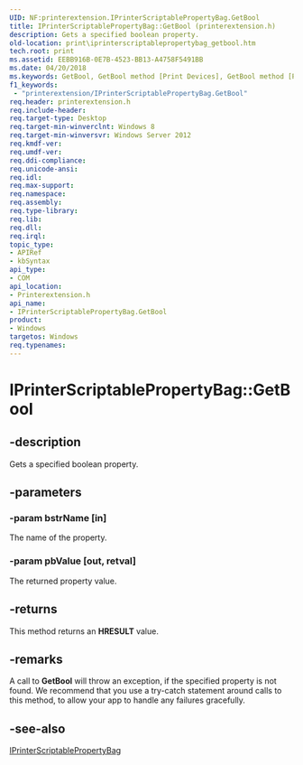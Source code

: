 ```yaml
---
UID: NF:printerextension.IPrinterScriptablePropertyBag.GetBool
title: IPrinterScriptablePropertyBag::GetBool (printerextension.h)
description: Gets a specified boolean property.
old-location: print\iprinterscriptablepropertybag_getbool.htm
tech.root: print
ms.assetid: EEBB916B-0E7B-4523-BB13-A4758F5491BB
ms.date: 04/20/2018
ms.keywords: GetBool, GetBool method [Print Devices], GetBool method [Print Devices],IPrinterScriptablePropertyBag interface, IPrinterScriptablePropertyBag interface [Print Devices],GetBool method, IPrinterScriptablePropertyBag.GetBool, IPrinterScriptablePropertyBag::GetBool, print.iprinterscriptablepropertybag_getbool, printerextension/IPrinterScriptablePropertyBag::GetBool
f1_keywords:
 - "printerextension/IPrinterScriptablePropertyBag.GetBool"
req.header: printerextension.h
req.include-header: 
req.target-type: Desktop
req.target-min-winverclnt: Windows 8
req.target-min-winversvr: Windows Server 2012
req.kmdf-ver: 
req.umdf-ver: 
req.ddi-compliance: 
req.unicode-ansi: 
req.idl: 
req.max-support: 
req.namespace: 
req.assembly: 
req.type-library: 
req.lib: 
req.dll: 
req.irql: 
topic_type:
- APIRef
- kbSyntax
api_type:
- COM
api_location:
- Printerextension.h
api_name:
- IPrinterScriptablePropertyBag.GetBool
product:
- Windows
targetos: Windows
req.typenames: 
---
```


# IPrinterScriptablePropertyBag::GetBool


## -description


Gets a specified boolean property.


## -parameters




### -param bstrName [in]

The name of the property.


### -param pbValue [out, retval]

The returned property value.


## -returns



This method returns an <b>HRESULT</b> value.




## -remarks



A call to <b>GetBool</b> will throw an exception, if the specified property is not found. We recommend that you use a try-catch statement around calls to this method, to allow your app to handle any failures gracefully.




## -see-also




<a href="https://docs.microsoft.com/windows-hardware/drivers/ddi/printerextension/nn-printerextension-iprinterscriptablepropertybag">IPrinterScriptablePropertyBag</a>
 

 

